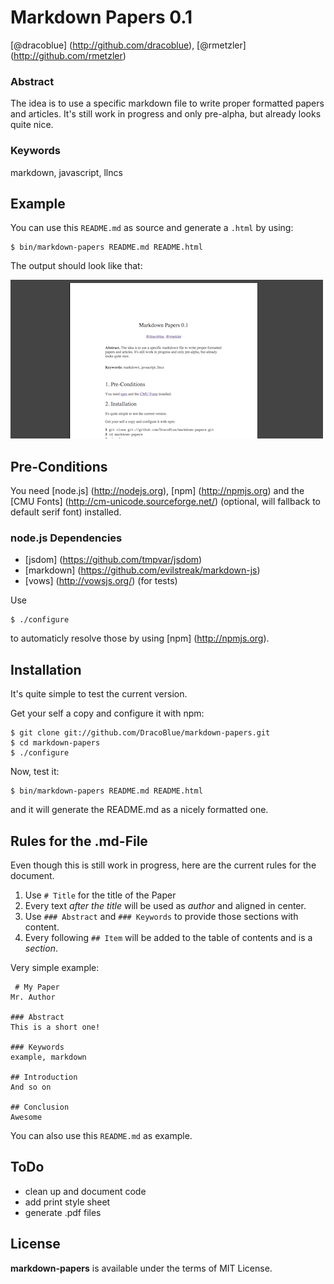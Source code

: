 # Markdown Papers 0.1

[@dracoblue] (http://github.com/dracoblue), [@rmetzler] (http://github.com/rmetzler)

### Abstract

The idea is to use a specific markdown file to write proper formatted papers and articles. It's still work in progress and only pre-alpha, but already looks quite nice.

### Keywords

markdown, javascript, llncs

## Example

You can use this `README.md` as source and generate a `.html` by using:

    $ bin/markdown-papers README.md README.html

The output should look like that:

![Example Output](https://github.com/DracoBlue/markdown-papers/raw/master/example.png)

## Pre-Conditions

You need [node.js] (http://nodejs.org),  [npm] (http://npmjs.org) and the [CMU Fonts] (http://cm-unicode.sourceforge.net/) (optional, will fallback to default serif font) installed.

### node.js Dependencies

* [jsdom] (https://github.com/tmpvar/jsdom)
* [markdown] (https://github.com/evilstreak/markdown-js)
* [vows] (http://vowsjs.org/) (for tests)

Use

    $ ./configure

to automaticly resolve those by using [npm] (http://npmjs.org).

## Installation

It's quite simple to test the current version.

Get your self a copy and configure it with npm:

    $ git clone git://github.com/DracoBlue/markdown-papers.git
    $ cd markdown-papers
    $ ./configure

Now, test it:

    $ bin/markdown-papers README.md README.html

and it will generate the README.md as a nicely formatted one.

## Rules for the .md-File

Even though this is still work in progress, here are the current  rules for the document.

1. Use `# Title` for the title of the Paper
2. Every text *after the title* will be used as *author* and aligned in center.
3. Use `### Abstract` and `### Keywords` to provide those sections with content.
4. Every following `## Item` will be added to the table of contents and is a *section*.

Very simple example:

	 # My Paper
    Mr. Author
    
    ### Abstract
    This is a short one!
    
    ### Keywords
    example, markdown
    
    ## Introduction
    And so on
    
    ## Conclusion
    Awesome 

You can also use this `README.md` as example.

## ToDo

* clean up and document code
* add print style sheet
* generate .pdf files

## License

**markdown-papers** is available under the terms of MIT License.
